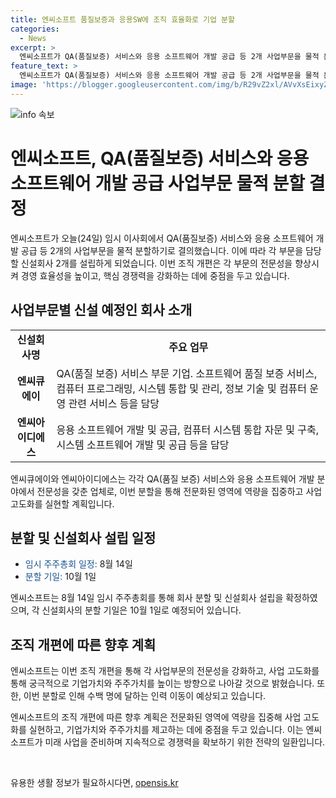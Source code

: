 ```yaml
---
title: 엔씨소프트 품질보증과 응용SW에 조직 효율화로 기업 분할
categories:
  - News
excerpt: >
  엔씨소프트가 QA(품질보증) 서비스와 응용 소프트웨어 개발 공급 등 2개 사업부문을 물적 분할해 조직 효율화에 기여할 계획입니다. 엔씨소프트는 임시 이사회에서 회사 분할 및 2개의 신설회사 설립을 결정했고, 각 신설회사는 주식회사 엔씨큐에이와 주식회사 엔씨아이디에스로 10월 1일에 분할 예정입니다. 분할을 통해 경영 체제를 확립하고 핵심 경쟁력을 강화하며, 궁극적으로 기업가치와 주주가치를 높이는 방안을 모색하고 있습니다. 자세한 내용은 SBS Biz 홈페이지에서 확인할 수 있습니다. [원문보기](https://url.kr/9pghjn)
feature_text: >
  엔씨소프트가 QA(품질보증) 서비스와 응용 소프트웨어 개발 공급 등 2개 사업부문을 물적 분할해 조직 효율화에 기여할 계획입니다. 엔씨소프트는 임시 이사회에서 회사 분할 및 2개의 신설회사 설립을 결정했고, 각 신설회사는 주식회사 엔씨큐에이와 주식회사 엔씨아이디에스로 10월 1일에 분할 예정입니다. 분할을 통해 경영 체제를 확립하고 핵심 경쟁력을 강화하며, 궁극적으로 기업가치와 주주가치를 높이는 방안을 모색하고 있습니다. 자세한 내용은 SBS Biz 홈페이지에서 확인할 수 있습니다. [원문보기](https://url.kr/9pghjn)
image: 'https://blogger.googleusercontent.com/img/b/R29vZ2xl/AVvXsEixyZcFfHzMRdzZMjFBmAUKJYCLCGyLL1o632UiGVXcaFdKo_bkvkuCioo0uUKlGfBVcT3P84aROyZIXSBEx3Aw5nCQ3pTgDom1WDC4m8eifvWiAmWEEVb4x6G_l8C0QH225ldMjyaFvpxGEBGNO37VmDTDMHGhJPq73UglMfDca1-0aw/s1600/blogspot.png'
---
```


<p><img src="https://blogger.googleusercontent.com/img/b/R29vZ2xl/AVvXsEixyZcFfHzMRdzZMjFBmAUKJYCLCGyLL1o632UiGVXcaFdKo_bkvkuCioo0uUKlGfBVcT3P84aROyZIXSBEx3Aw5nCQ3pTgDom1WDC4m8eifvWiAmWEEVb4x6G_l8C0QH225ldMjyaFvpxGEBGNO37VmDTDMHGhJPq73UglMfDca1-0aw/s1600/blogspot.png" alt="info 속보" /></p>

<h1>엔씨소프트, QA(품질보증) 서비스와 응용 소프트웨어 개발 공급 사업부문 물적 분할 결정</h1>

<p data-ke-size="size16">엔씨소프트가 오늘(24일) 임시 이사회에서 QA(품질보증) 서비스와 응용 소프트웨어 개발 공급 등 2개의 사업부문을 물적 분할하기로 결의했습니다. 이에 따라 각 부문을 담당할 신설회사 2개를 설립하게 되었습니다. 이번 조직 개편은 각 부문의 전문성을 향상시켜 경영 효율성을 높이고, 핵심 경쟁력을 강화하는 데에 중점을 두고 있습니다.</p>

<h2 data-ke-size="size26">사업부문별 신설 예정인 회사 소개</h2>

<table>
  <tr>
    <td style="text-align: center; height: 17px;"><b>신설회사명</b></td>
    <td style="text-align: center; height: 17px;"><b>주요 업무</b></td>
  </tr>
  <tr>
    <td style="text-align: center; height: 17px;"><b>엔씨큐에이</b></td>
    <td>QA(품질 보증) 서비스 부문 기업. 소프트웨어 품질 보증 서비스, 컴퓨터 프로그래밍, 시스템 통합 및 관리, 정보 기술 및 컴퓨터 운영 관련 서비스 등을 담당</td>
  </tr>
  <tr>
    <td style="text-align: center; height: 17px;"><b>엔씨아이디에스</b></td>
    <td>응용 소프트웨어 개발 및 공급, 컴퓨터 시스템 통합 자문 및 구축, 시스템 소프트웨어 개발 및 공급 등을 담당</td>
  </tr>
</table>

<p data-ke-size="size16">엔씨큐에이와 엔씨아이디에스는 각각 QA(품질 보증) 서비스와 응용 소프트웨어 개발 분야에서 전문성을 갖춘 업체로, 이번 분할을 통해 전문화된 영역에 역량을 집중하고 사업 고도화를 실현할 계획입니다.</p>

<h2 data-ke-size="size26">분할 및 신설회사 설립 일정</h2>

<ul>
  <li><span style="color: #1a5490;">임시 주주총회 일정:</span> 8월 14일</li>
  <li><span style="color: #1a5490;">분할 기일:</span> 10월 1일</li>
</ul>

<p data-ke-size="size16">엔씨소프트는 8월 14일 임시 주주총회를 통해 회사 분할 및 신설회사 설립을 확정하였으며, 각 신설회사의 분할 기일은 10월 1일로 예정되어 있습니다.</p>

<h2 data-ke-size="size26">조직 개편에 따른 향후 계획</h2>

<p data-ke-size="size16">엔씨소프트는 이번 조직 개편을 통해 각 사업부문의 전문성을 강화하고, 사업 고도화를 통해 궁극적으로 기업가치와 주주가치를 높이는 방향으로 나아갈 것으로 밝혔습니다. 또한, 이번 분할로 인해 수백 명에 달하는 인력 이동이 예상되고 있습니다.</p>

<p data-ke-size="size16">엔씨소프트의 조직 개편에 따른 향후 계획은 전문화된 영역에 역량을 집중해 사업 고도화를 실현하고, 기업가치와 주주가치를 제고하는 데에 중점을 두고 있습니다. 이는 엔씨소프트가 미래 사업을 준비하며 지속적으로 경쟁력을 확보하기 위한 전략의 일환입니다.</p>

<p data-ke-size="size16">&nbsp;</p>
유용한 생활 정보가 필요하시다면, <a href="https://opensis.kr" rel="dofollow">opensis.kr</a>


